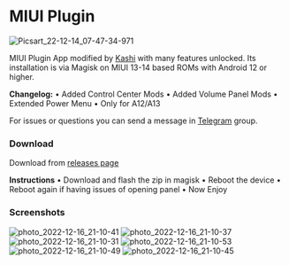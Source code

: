 # MIUI Plugin
 
![Picsart_22-12-14_07-47-34-971](https://telegra.ph/file/e3115e4d62ca8fea12c16.jpg)

MIUI Plugin App modified by [Kashi](https://t.me/kakashi1v1) with many features unlocked.
Its installation is via Magisk on MIUI 13-14 based ROMs with Android 12 or higher.

**Changelog:**
• Added Control Center Mods
• Added Volume Panel Mods
• Extended Power Menu 
• Only for A12/A13

For issues or questions you can send a message in [Telegram](https://t.me/bootloop_discussion) group.


### Download

Download from [releases page](https://github.com/Mods-Center/Miui_Plugin_Mod/releases)


**Instructions**
• Download and flash the zip in magisk 
• Reboot the device
• Reboot again if having issues of opening panel
• Now Enjoy


### Screenshots
![photo_2022-12-16_21-10-41](https://telegra.ph/file/e0d352055dc2f521e740a.png)
![photo_2022-12-16_21-10-37](https://telegra.ph/file/c5f690899396bdf677bc5.png)
![photo_2022-12-16_21-10-31](https://telegra.ph/file/8a1253b4732b8c2d9b210.png)
![photo_2022-12-16_21-10-53](https://telegra.ph/file/dc0d2c7a5d57e76608bfa.png)
![photo_2022-12-16_21-10-49](https://telegra.ph/file/985578fdea5f3205e3895.png)
![photo_2022-12-16_21-10-45](https://telegra.ph/file/5340a24e8e12e8e6a4163.png)





